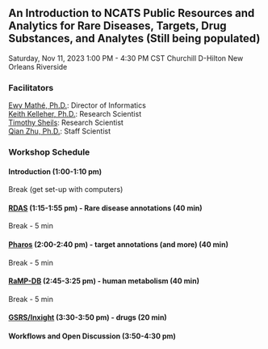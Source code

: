 ## An Introduction to NCATS Public Resources and Analytics for Rare Diseases, Targets, Drug Substances, and Analytes (Still being populated)
Saturday, Nov 11, 2023 1:00 PM - 4:30 PM CST
Churchill D-Hilton New Orleans Riverside

### Facilitators <a id = facilitators></a>
[Ewy Mathé, Ph.D.](https://ncats.nih.gov/staff/mathee): Director of Informatics <br>
[Keith Kelleher, Ph.D.](https://ncats.nih.gov/preclinical/core/informatics/informatics-scientists-software-developers): Research Scientist <br>
[Timothy Sheils](https://ncats.nih.gov/staff/sheilstk): Research Scientist <br>
[Qian Zhu, Ph.D.](https://ncats.nih.gov/staff/zhuqn): Staff Scientist <br>

### Workshop Schedule <a id = schedule></a>
#### Introduction (1:00-1:10 pm)

Break (get set-up with computers)

#### [RDAS](https://github.com/ncats/IFX_Workshops_Tutorials/blob/main/202311_AMIA_Workshop/RDAS/README.md) (1:15-1:55 pm)  - Rare disease annotations (40 min)

Break - 5 min

#### [Pharos](https://github.com/ncats/IFX_Workshops_Tutorials/blob/main/202311_AMIA_Workshop/Pharos/README.md) (2:00-2:40 pm) - target annotations (and more) (40 min)

Break - 5 min

#### [RaMP-DB](https://github.com/ncats/IFX_Workshops_Tutorials/blob/main/202311_AMIA_Workshop/RaMP/README.md) (2:45-3:25 pm) - human metabolism (40 min)

Break - 5 min


#### [GSRS/Inxight](https://github.com/ncats/IFX_Workshops_Tutorials/blob/main/202311_AMIA_Workshop/GSRS-Inxight/README.md) (3:30-3:50 pm) - drugs (20 min)

#### Workflows and Open Discussion (3:50-4:30 pm)

